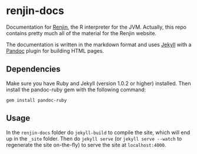 renjin-docs
===========

Documentation for [Renjin](https://github.com/bedatadriven/renjin), the R
interpreter for the JVM. Actually, this repo contains pretty much all of the
material for the Renjin website.

The documentation is written in the markdown format and uses
[Jekyll](http://www.jekyllrb.com) with a [Pandoc](http://johnmacfarlane.net/pandoc/README.html) 
plugin for building HTML pages.

Dependencies
------------

Make sure you have Ruby and Jekyll (version 1.0.2 or higher) installed. Then
install the pandoc-ruby gem with the following command:

    gem install pandoc-ruby

Usage
-----

In the `renjin-docs` folder do `jekyll-build` to compile the site, which will
end up in the `_site` folder. Then do `jekyll serve` (or `jekyll serve --watch`
to regenerate the site on-the-fly) to serve the site at `localhost:4000`.
